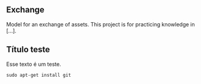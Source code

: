 ## Exchange
Model for an exchange of assets. This project is for practicing knowledge in [...].

## Título teste

Esse texto é um teste.

```
sudo apt-get install git
```


